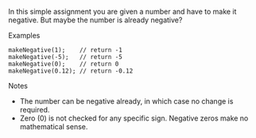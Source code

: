 In this simple assignment you are given a number and have to make it negative. But maybe the number is already negative?

Examples
```
makeNegative(1);    // return -1
makeNegative(-5);   // return -5
makeNegative(0);    // return 0
makeNegative(0.12); // return -0.12
```
Notes
- The number can be negative already, in which case no change is required.
- Zero (0) is not checked for any specific sign. Negative zeros make no mathematical sense.
